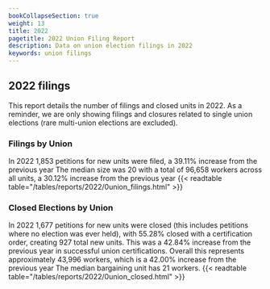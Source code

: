 ```yaml
---
bookCollapseSection: true
weight: 13
title: 2022
pagetitle: 2022 Union Filing Report
description: Data on union election filings in 2022
keywords: union filings
---
```


## 2022 filings

This report details the number of filings and closed units in 2022. As a reminder, we are only showing filings and closures related to single union elections (rare multi-union elections are excluded).

### Filings by Union
In 2022 1,853 petitions for new units were filed, a 39.11% increase from the previous year The median size was 20 with a total of 96,658 workers across all units, a 30.12% increase from the previous year
{{< readtable table="/tables/reports/2022/0union_filings.html" >}}

### Closed Elections by Union
In 2022 1,677 petitions for new units were closed (this includes petitions where no election was ever held), with 55.28% closed with a certification order, creating 927 total new units. This was a 42.84% increase from the previous year in successful union certifications. Overall this represents approximately 43,996 workers, which is a 42.00% increase from the previous year The median bargaining unit has 21 workers.
{{< readtable table="/tables/reports/2022/0union_closed.html" >}}
